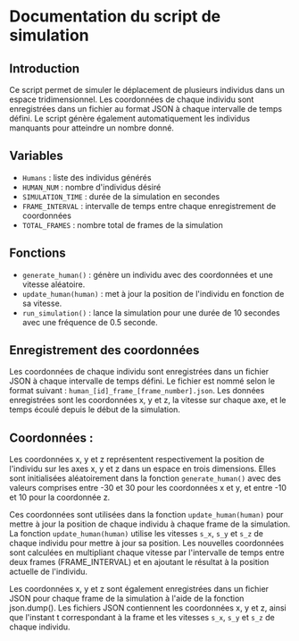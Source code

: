 # Documentation du script de simulation

## Introduction

Ce script permet de simuler le déplacement de plusieurs individus dans un espace tridimensionnel. Les coordonnées de chaque individu sont enregistrées dans un fichier au format JSON à chaque intervalle de temps défini. Le script génère également automatiquement les individus manquants pour atteindre un nombre donné.

## Variables

- `Humans` : liste des individus générés
- `HUMAN_NUM` : nombre d'individus désiré
- `SIMULATION_TIME` : durée de la simulation en secondes
- `FRAME_INTERVAL` : intervalle de temps entre chaque enregistrement de coordonnées
- `TOTAL_FRAMES` : nombre total de frames de la simulation

## Fonctions

- `generate_human()` : génère un individu avec des coordonnées et une vitesse aléatoire.
- `update_human(human)` : met à jour la position de l'individu en fonction de sa vitesse.
- `run_simulation()` : lance la simulation pour une durée de 10 secondes avec une fréquence de 0.5 seconde.

## Enregistrement des coordonnées

Les coordonnées de chaque individu sont enregistrées dans un fichier JSON à chaque intervalle de temps défini. Le fichier est nommé selon le format suivant : `human_[id]_frame_[frame_number].json`. Les données enregistrées sont les coordonnées x, y et z, la vitesse sur chaque axe, et le temps écoulé depuis le début de la simulation.

## Coordonnées : 

Les coordonnées x, y et z représentent respectivement la position de l'individu sur les axes x, y et z dans un espace en trois dimensions. Elles sont initialisées aléatoirement dans la fonction `generate_human()` avec des valeurs comprises entre -30 et 30 pour les coordonnées x et y, et entre -10 et 10 pour la coordonnée z.

Ces coordonnées sont utilisées dans la fonction `update_human(human)` pour mettre à jour la position de chaque individu à chaque frame de la simulation. La fonction `update_human(human)` utilise les vitesses `s_x`, `s_y` et `s_z` de chaque individu pour mettre à jour sa position. Les nouvelles coordonnées sont calculées en multipliant chaque vitesse par l'intervalle de temps entre deux frames (FRAME_INTERVAL) et en ajoutant le résultat à la position actuelle de l'individu.

Les coordonnées x, y et z sont également enregistrées dans un fichier JSON pour chaque frame de la simulation à l'aide de la fonction json.dump(). Les fichiers JSON contiennent les coordonnées x, y et z, ainsi que l'instant t correspondant à la frame et les vitesses `s_x`, `s_y` et `s_z` de chaque individu.